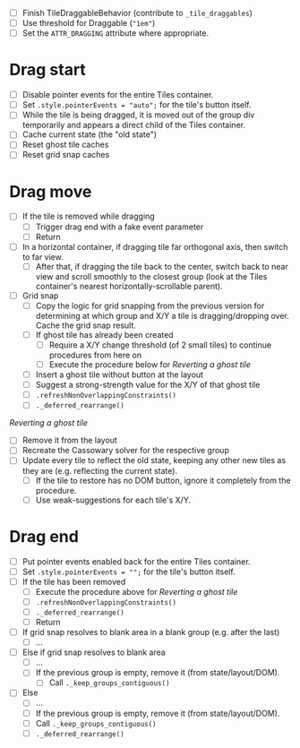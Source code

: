 - [ ] Finish TileDraggableBehavior (contribute to `_tile_draggables`)
- [ ] Use threshold for Draggable (`"1em"`)
- [ ] Set the `ATTR_DRAGGING` attribute where appropriate.

# Drag start

- [ ] Disable pointer events for the entire Tiles container.
- [ ] Set `.style.pointerEvents = "auto";` for the tile's button itself.
- [ ] While the tile is being dragged, it is moved out of the group div temporarily and appears a direct child of the Tiles container.
- [ ] Cache current state (the "old state")
- [ ] Reset ghost tile caches
- [ ] Reset grid snap caches

# Drag move

- [ ] If the tile is removed while dragging
  - [ ] Trigger drag end with a fake event parameter
  - [ ] Return
- [ ] In a horizontal container, if dragging tile far orthogonal axis, then switch to far view.
  - [ ] After that, if dragging the tile back to the center, switch back to near view and scroll smoothly to the closest group (look at the Tiles container's nearest horizontally-scrollable parent).
- [ ] Grid snap
  - [ ] Copy the logic for grid snapping from the previous version for determining at which group and X/Y a tile is dragging/dropping over. Cache the grid snap result.
  - [ ] If ghost tile has already been created
    - [ ] Require a X/Y change threshold (of 2 small tiles) to continue procedures from here on
    - [ ] Execute the procedure below for *Reverting a ghost tile*
  - [ ] Insert a ghost tile without button at the layout
  - [ ] Suggest a strong-strength value for the X/Y of that ghost tile
  - [ ] `.refreshNonOverlappingConstraints()`
  - [ ] `._deferred_rearrange()`

*Reverting a ghost tile*

- [ ] Remove it from the layout
- [ ] Recreate the Cassowary solver for the respective group
- [ ] Update every tile to reflect the old state, keeping any other new tiles as they are (e.g. reflecting the current state).
  - [ ] If the tile to restore has no DOM button, ignore it completely from the procedure.
  - [ ] Use weak-suggestions for each tile's X/Y.

# Drag end

- [ ] Put pointer events enabled back for the entire Tiles container.
- [ ] Set `.style.pointerEvents = "";` for the tile's button itself.
- [ ] If the tile has been removed
  - [ ] Execute the procedure above for *Reverting a ghost tile*
  - [ ] `.refreshNonOverlappingConstraints()`
  - [ ] `._deferred_rearrange()`
  - [ ] Return
- [ ] If grid snap resolves to blank area in a blank group (e.g. after the last)
  - [ ] ...
- [ ] Else if grid snap resolves to blank area
  - [ ] ...
  - [ ] If the previous group is empty, remove it (from state/layout/DOM).
    - [ ] Call `._keep_groups_contiguous()`
- [ ] Else
  - [ ] ...
  - [ ] If the previous group is empty, remove it (from state/layout/DOM).
  - [ ] Call `._keep_groups_contiguous()`
  - [ ] `._deferred_rearrange()`
